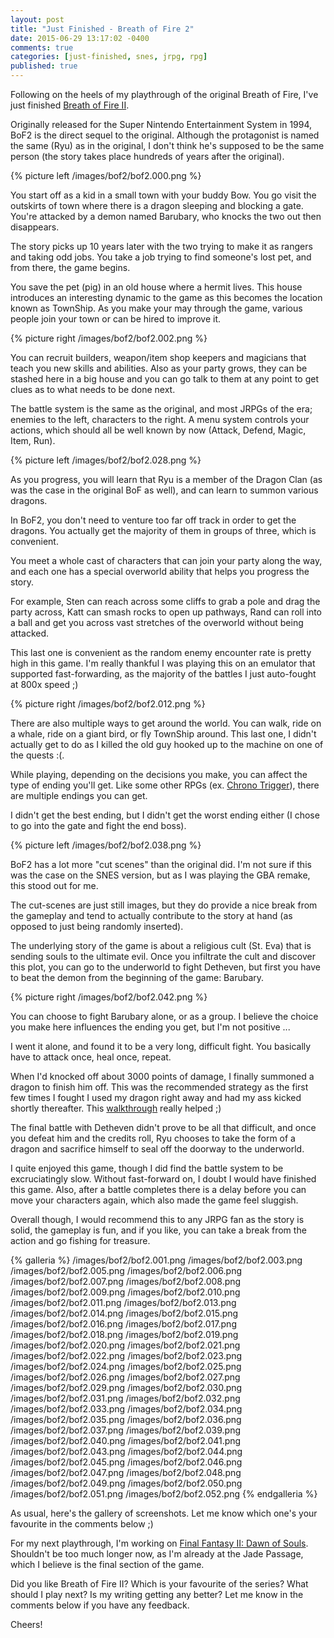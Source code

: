 ```yaml
---
layout: post
title: "Just Finished - Breath of Fire 2"
date: 2015-06-29 13:17:02 -0400
comments: true
categories: [just-finished, snes, jrpg, rpg]
published: true
---
```


Following on the heels of my playthrough of the original Breath of Fire, I've just finished [Breath of Fire II](https://en.wikipedia.org/wiki/Breath_of_Fire_II).

Originally released for the Super Nintendo Entertainment System in 1994, BoF2 is the direct sequel to the original. Although the protagonist is named the same (Ryu) as in the original, I don't think he's supposed to be the same person (the story takes place hundreds of years after the original).

{% picture left /images/bof2/bof2.000.png %}

You start off as a kid in a small town with your buddy Bow. You go visit the outskirts of town where there is a dragon sleeping and blocking a gate. You're attacked by a demon named Barubary, who knocks the two out then disappears.

The story picks up 10 years later with the two trying to make it as rangers and taking odd jobs. You take a job trying to find someone's lost pet, and from there, the game begins.

You save the pet (pig) in an old house where a hermit lives. This house introduces an interesting dynamic to the game as this becomes the location known as TownShip. As you make your may through the game, various people join your town or can be hired to improve it.

{% picture right /images/bof2/bof2.002.png %}

You can recruit builders, weapon/item shop keepers and magicians that teach you new skills and abilities. Also as your party grows, they can be stashed here in a big house and you can go talk to them at any point to get clues as to what needs to be done next.

<!-- more -->

The battle system is the same as the original, and most JRPGs of the era; enemies to the left, characters to the right. A menu system controls your actions, which should all be well known by now (Attack, Defend, Magic, Item, Run).

{% picture left /images/bof2/bof2.028.png %}

As you progress, you will learn that Ryu is a member of the Dragon Clan (as was the case in the original BoF as well), and can learn to summon various dragons.

In BoF2, you don't need to venture too far off track in order to get the dragons. You actually get the majority of them in groups of three, which is convenient.

You meet a whole cast of characters that can join your party along the way, and each one has a special overworld ability that helps you progress the story.

For example, Sten can reach across some cliffs to grab a pole and drag the party across, Katt can smash rocks to open up pathways, Rand can roll into a ball and get you across vast stretches of the overworld without being attacked.

This last one is convenient as the random enemy encounter rate is pretty high in this game. I'm really thankful I was playing this on an emulator that supported fast-forwarding, as the majority of the battles I just auto-fought at 800x speed ;)

{% picture right /images/bof2/bof2.012.png %}

There are also multiple ways to get around the world. You can walk, ride on a whale, ride on a giant bird, or fly TownShip around. This last one, I didn't actually get to do as I killed the old guy hooked up to the machine on one of the quests :(.

While playing, depending on the decisions you make, you can affect the type of ending you'll get. Like some other RPGs (ex. [Chrono Trigger](https://en.wikipedia.org/wiki/Chrono_Trigger)), there are multiple endings you can get.

I didn't get the best ending, but I didn't get the worst ending either (I chose to go into the gate and fight the end boss).

{% picture left /images/bof2/bof2.038.png %}

BoF2 has a lot more "cut scenes" than the original did. I'm not sure if this was the case on the SNES version, but as I was playing the GBA remake, this stood out for me.

The cut-scenes are just still images, but they do provide a nice break from the gameplay and tend to actually contribute to the story at hand (as opposed to just being randomly inserted).

The underlying story of the game is about a religious cult (St. Eva) that is sending souls to the ultimate evil. Once you infiltrate the cult and discover this plot, you can go to the underworld to fight Detheven, but first you have to beat the demon from the beginning of the game: Barubary.

{% picture right /images/bof2/bof2.042.png %}

You can choose to fight Barubary alone, or as a group. I believe the choice you make here influences the ending you get, but I'm not positive ...

I went it alone, and found it to be a very long, difficult fight. You basically have to attack once, heal once, repeat.

When I'd knocked off about 3000 points of damage, I finally summoned a dragon to finish him off. This was the recommended strategy as the first few times I fought I used my dragon right away and had my ass kicked shortly thereafter. This [walkthrough](http://shrines.rpgclassics.com/snes/bof2/walkthroughs/bof2walkb.txt) really helped ;)

The final battle with Detheven didn't prove to be all that difficult, and once you defeat him and the credits roll, Ryu chooses to take the form of a dragon and sacrifice himself to seal off the doorway to the underworld.

I quite enjoyed this game, though I did find the battle system to be excruciatingly slow. Without fast-forward on, I doubt I would have finished this game. Also, after a battle completes there is a delay before you can move your characters again, which also made the game feel sluggish.

Overall though, I would recommend this to any JRPG fan as the story is solid, the gameplay is fun, and if you like, you can take a break from the action and go fishing for treasure.

{% galleria %}
/images/bof2/bof2.001.png
/images/bof2/bof2.003.png
/images/bof2/bof2.005.png
/images/bof2/bof2.006.png
/images/bof2/bof2.007.png
/images/bof2/bof2.008.png
/images/bof2/bof2.009.png
/images/bof2/bof2.010.png
/images/bof2/bof2.011.png
/images/bof2/bof2.013.png
/images/bof2/bof2.014.png
/images/bof2/bof2.015.png
/images/bof2/bof2.016.png
/images/bof2/bof2.017.png
/images/bof2/bof2.018.png
/images/bof2/bof2.019.png
/images/bof2/bof2.020.png
/images/bof2/bof2.021.png
/images/bof2/bof2.022.png
/images/bof2/bof2.023.png
/images/bof2/bof2.024.png
/images/bof2/bof2.025.png
/images/bof2/bof2.026.png
/images/bof2/bof2.027.png
/images/bof2/bof2.029.png
/images/bof2/bof2.030.png
/images/bof2/bof2.031.png
/images/bof2/bof2.032.png
/images/bof2/bof2.033.png
/images/bof2/bof2.034.png
/images/bof2/bof2.035.png
/images/bof2/bof2.036.png
/images/bof2/bof2.037.png
/images/bof2/bof2.039.png
/images/bof2/bof2.040.png
/images/bof2/bof2.041.png
/images/bof2/bof2.043.png
/images/bof2/bof2.044.png
/images/bof2/bof2.045.png
/images/bof2/bof2.046.png
/images/bof2/bof2.047.png
/images/bof2/bof2.048.png
/images/bof2/bof2.049.png
/images/bof2/bof2.050.png
/images/bof2/bof2.051.png
/images/bof2/bof2.052.png
{% endgalleria %}

As usual, here's the gallery of screenshots. Let me know which one's your favourite in the comments below ;)

For my next playthrough, I'm working on [Final Fantasy II: Dawn of Souls](http://finalfantasy.wikia.com/wiki/Final_Fantasy_I_%26_II:_Dawn_of_Souls). Shouldn't be too much longer now, as I'm already at the Jade Passage, which I believe is the final section of the game.

Did you like Breath of Fire II? Which is your favourite of the series? What should I play next? Is my writing getting any better? Let me know in the comments below if you have any feedback.

Cheers!